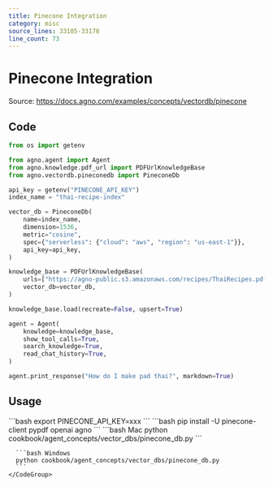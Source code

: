 ```yaml
---
title: Pinecone Integration
category: misc
source_lines: 33105-33178
line_count: 73
---
```


# Pinecone Integration
Source: https://docs.agno.com/examples/concepts/vectordb/pinecone



## Code

```python cookbook/agent_concepts/vector_dbs/pinecone_db.py
from os import getenv

from agno.agent import Agent
from agno.knowledge.pdf_url import PDFUrlKnowledgeBase
from agno.vectordb.pineconedb import PineconeDb

api_key = getenv("PINECONE_API_KEY")
index_name = "thai-recipe-index"

vector_db = PineconeDb(
    name=index_name,
    dimension=1536,
    metric="cosine",
    spec={"serverless": {"cloud": "aws", "region": "us-east-1"}},
    api_key=api_key,
)

knowledge_base = PDFUrlKnowledgeBase(
    urls=["https://agno-public.s3.amazonaws.com/recipes/ThaiRecipes.pdf"],
    vector_db=vector_db,
)

knowledge_base.load(recreate=False, upsert=True)

agent = Agent(
    knowledge=knowledge_base,
    show_tool_calls=True,
    search_knowledge=True,
    read_chat_history=True,
)

agent.print_response("How do I make pad thai?", markdown=True)
```

## Usage

<Steps>
  <Snippet file="create-venv-step.mdx" />

  <Step title="Set your API key">
    ```bash
    export PINECONE_API_KEY=xxx
    ```
  </Step>

  <Step title="Install libraries">
    ```bash
    pip install -U pinecone-client pypdf openai agno
    ```
  </Step>

  <Step title="Run Agent">
    <CodeGroup>
      ```bash Mac
      python cookbook/agent_concepts/vector_dbs/pinecone_db.py
      ```

      ```bash Windows
      python cookbook/agent_concepts/vector_dbs/pinecone_db.py
      ```
    </CodeGroup>
  </Step>
</Steps>


